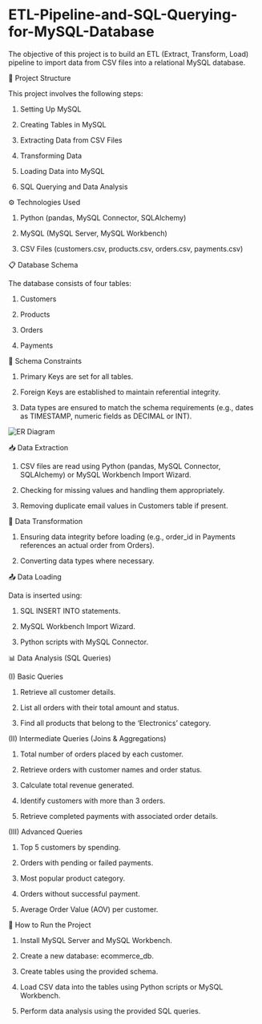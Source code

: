 # ETL-Pipeline-and-SQL-Querying-for-MySQL-Database
The objective of this project is to build an ETL (Extract, Transform, Load) pipeline to import data from CSV files into a relational MySQL database.

📂 Project Structure

This project involves the following steps:

1) Setting Up MySQL

2) Creating Tables in MySQL

3) Extracting Data from CSV Files

4) Transforming Data

5) Loading Data into MySQL

6) SQL Querying and Data Analysis


⚙️ Technologies Used

1) Python (pandas, MySQL Connector, SQLAlchemy)

2) MySQL (MySQL Server, MySQL Workbench)

3) CSV Files (customers.csv, products.csv, orders.csv, payments.csv)

📋 Database Schema

The database consists of four tables:

1) Customers

2) Products

3) Orders

4) Payments

🔑 Schema Constraints

1) Primary Keys are set for all tables.

2) Foreign Keys are established to maintain referential integrity.

3) Data types are ensured to match the schema requirements (e.g., dates as TIMESTAMP, numeric fields as DECIMAL or INT).


![ER Diagram](https://github.com/user-attachments/assets/5319adef-5368-42ca-95a8-670a55cf5f56)


📥 Data Extraction

1) CSV files are read using Python (pandas, MySQL Connector, SQLAlchemy) or MySQL Workbench Import Wizard.

2) Checking for missing values and handling them appropriately.

3) Removing duplicate email values in Customers table if present.

🔄 Data Transformation

1) Ensuring data integrity before loading (e.g., order_id in Payments references an actual order from Orders).

2) Converting data types where necessary.

📤 Data Loading

Data is inserted using:

1) SQL INSERT INTO statements.

2) MySQL Workbench Import Wizard.

3) Python scripts with MySQL Connector.


📊 Data Analysis (SQL Queries)

(I) Basic Queries

1) Retrieve all customer details.

2) List all orders with their total amount and status.

3) Find all products that belong to the ‘Electronics’ category.

(II) Intermediate Queries (Joins & Aggregations)

1) Total number of orders placed by each customer.

2) Retrieve orders with customer names and order status.

3) Calculate total revenue generated.

4) Identify customers with more than 3 orders.

5) Retrieve completed payments with associated order details.

(III) Advanced Queries

1) Top 5 customers by spending.

2) Orders with pending or failed payments.

3) Most popular product category.

4) Orders without successful payment.

5) Average Order Value (AOV) per customer.

🚀 How to Run the Project

1) Install MySQL Server and MySQL Workbench.

2) Create a new database: ecommerce_db.

3) Create tables using the provided schema.

4) Load CSV data into the tables using Python scripts or MySQL Workbench.

5) Perform data analysis using the provided SQL queries.


